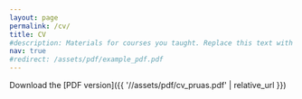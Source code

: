 ```yaml
---
layout: page
permalink: /cv/
title: CV
#description: Materials for courses you taught. Replace this text with your description.
nav: true
#redirect: /assets/pdf/example_pdf.pdf
---
```


Download the [PDF version]({{ '//assets/pdf/cv_pruas.pdf' | relative_url }})